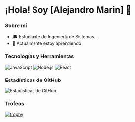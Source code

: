 # ¡Hola! Soy [Alejandro Marin] 👋

### Sobre mí
- 🎓 Estudiante de Ingeniería de Sistemas.
- 🌱 Actualmente estoy aprendiendo 

### Tecnologías y Herramientas
![JavaScript](https://img.shields.io/badge/-JavaScript-black?style=flat-square&logo=javascript)
![Node.js](https://img.shields.io/badge/-Node.js-black?style=flat-square&logo=node.js)
![React](https://img.shields.io/badge/-React-black?style=flat-square&logo=react)

### Estadísticas de GitHub
![Estadísticas de GitHub](https://github-readme-stats.vercel.app/api?username=Alexprime20&show_icons=true&theme=radical)

### Trofeos
[![trophy](https://github-profile-trophy.vercel.app/?username=Alexprime20)](https://github.com/ryo-ma/github-profile-trophy)
